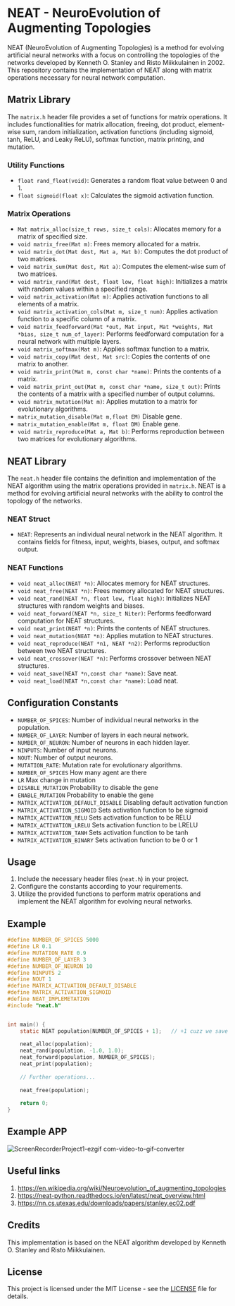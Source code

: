 # NEAT - NeuroEvolution of Augmenting Topologies

NEAT (NeuroEvolution of Augmenting Topologies) is a method for evolving artificial neural networks with a focus on controlling the topologies of the networks developed by Kenneth O. Stanley and Risto Miikkulainen in 2002. This repository contains the implementation of NEAT along with matrix operations necessary for neural network computation.

## Matrix Library

The `matrix.h` header file provides a set of functions for matrix operations. It includes functionalities for matrix allocation, freeing, dot product, element-wise sum, random initialization, activation functions (including sigmoid, tanh, ReLU, and Leaky ReLU), softmax function, matrix printing, and mutation.

### Utility Functions
- `float rand_float(void)`: Generates a random float value between 0 and 1.
- `float sigmoid(float x)`: Calculates the sigmoid activation function.

### Matrix Operations
- `Mat matrix_alloc(size_t rows, size_t cols)`: Allocates memory for a matrix of specified size.
- `void matrix_free(Mat m)`: Frees memory allocated for a matrix.
- `void matrix_dot(Mat dest, Mat a, Mat b)`: Computes the dot product of two matrices.
- `void matrix_sum(Mat dest, Mat a)`: Computes the element-wise sum of two matrices.
- `void matrix_rand(Mat dest, float low, float high)`: Initializes a matrix with random values within a specified range.
- `void matrix_activation(Mat m)`: Applies activation functions to all elements of a matrix.
- `void matrix_activation_cols(Mat m, size_t num)`: Applies activation function to a specific column of a matrix.
- `void matrix_feedforward(Mat *out, Mat input, Mat *weights, Mat *bias, size_t num_of_layer)`: Performs feedforward computation for a neural network with multiple layers.
- `void matrix_softmax(Mat m)`: Applies softmax function to a matrix.
- `void matrix_copy(Mat dest, Mat src)`: Copies the contents of one matrix to another.
- `void matrix_print(Mat m, const char *name)`: Prints the contents of a matrix.
- `void matrix_print_out(Mat m, const char *name, size_t out)`: Prints the contents of a matrix with a specified number of output columns.
- `void matrix_mutation(Mat m)`: Applies mutation to a matrix for evolutionary algorithms.
- `matrix_mutation_disable(Mat m,float EM)` Disable gene.
- `matrix_mutation_enable(Mat m, float DM)` Enable gene.
- `void matrix_reproduce(Mat a, Mat b)`: Performs reproduction between two matrices for evolutionary algorithms.

## NEAT Library

The `neat.h` header file contains the definition and implementation of the NEAT algorithm using the matrix operations provided in `matrix.h`. NEAT is a method for evolving artificial neural networks with the ability to control the topology of the networks.

### NEAT Struct
- `NEAT`: Represents an individual neural network in the NEAT algorithm. It contains fields for fitness, input, weights, biases, output, and softmax output.

### NEAT Functions
- `void neat_alloc(NEAT *n)`: Allocates memory for NEAT structures.
- `void neat_free(NEAT *n)`: Frees memory allocated for NEAT structures.
- `void neat_rand(NEAT *n, float low, float high)`: Initializes NEAT structures with random weights and biases.
- `void neat_forward(NEAT *n, size_t Niter)`: Performs feedforward computation for NEAT structures.
- `void neat_print(NEAT *n)`: Prints the contents of NEAT structures.
- `void neat_mutation(NEAT *n)`: Applies mutation to NEAT structures.
- `void neat_reproduce(NEAT *n1, NEAT *n2)`: Performs reproduction between two NEAT structures.
- `void neat_crossover(NEAT *n)`: Performs crossover between NEAT structures.
- `void neat_save(NEAT *n,const char *name)`: Save neat.
- `void neat_load(NEAT *n,const char *name)`: Load neat.

## Configuration Constants
- `NUMBER_OF_SPICES`: Number of individual neural networks in the population.
- `NUMBER_OF_LAYER`: Number of layers in each neural network.
- `NUMBER_OF_NEURON`: Number of neurons in each hidden layer.
- `NINPUTS`: Number of input neurons.
- `NOUT`: Number of output neurons.
- `MUTATION_RATE`: Mutation rate for evolutionary algorithms.
- `NUMBER_OF_SPICES` How many agent are there  
- `LR`  Max change in mutation
- `DISABLE_MUTATION` Probability to disable the gene
- `ENABLE_MUTATION` Probability to enable the gene
- `MATRIX_ACTIVATION_DEFAULT_DISABLE` Disabling default activation function
- `MATRIX_ACTIVATION_SIGMOID`    Sets activation function to be sigmoid
- `MATRIX_ACTIVATION_RELU`    Sets activation function to be RELU
- `MATRIX_ACTIVATION_LRELU`    Sets activation function to be LRELU
- `MATRIX_ACTIVATION_TANH`    Sets activation function to be tanh
- `MATRIX_ACTIVATION_BINARY`    Sets activation function to be 0 or 1
## Usage
1. Include the necessary header files (`neat.h`) in your project.
2. Configure the constants according to your requirements.
3. Utilize the provided functions to perform matrix operations and implement the NEAT algorithm for evolving neural networks.

## Example
```c
#define NUMBER_OF_SPICES 5000
#define LR 0.1
#define MUTATION_RATE 0.9
#define NUMBER_OF_LAYER 3
#define NUMBER_OF_NEURON 10
#define NINPUTS 2
#define NOUT 1
#define MATRIX_ACTIVATION_DEFAULT_DISABLE
#define MATRIX_ACTIVATION_SIGMOID
#define NEAT_IMPLEMETATION
#include "neat.h"


int main() {
    static NEAT population[NUMBER_OF_SPICES + 1];   // +1 cuzz we save elitest in population[NUMBER_OF_SPICES]
    
    neat_alloc(population);
    neat_rand(population, -1.0, 1.0);
    neat_forward(population, NUMBER_OF_SPICES);
    neat_print(population);
    
    // Further operations...
    
    neat_free(population);
    
    return 0;
}

```
## Example APP
![ScreenRecorderProject1-ezgif com-video-to-gif-converter](https://github.com/BlagojeBlagojevic/NEAT/assets/100707842/26657d0b-90ca-4eed-90c7-0e0ad93d0f3e)






## Useful links
1. https://en.wikipedia.org/wiki/Neuroevolution_of_augmenting_topologies
2. https://neat-python.readthedocs.io/en/latest/neat_overview.html
3. https://nn.cs.utexas.edu/downloads/papers/stanley.ec02.pdf

## Credits
This implementation is based on the NEAT algorithm developed by Kenneth O. Stanley and Risto Miikkulainen.

## License
This project is licensed under the MIT License - see the [LICENSE](LICENSE) file for details.
